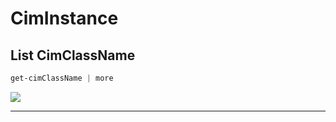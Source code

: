 # CimInstance

## List CimClassName
````powershell
get-cimClassName | more
````
[<img src="https://i.imgur.com/SbYDBH6.png">](https://i.imgur.com/SbYDBH6.png)

---

## 
